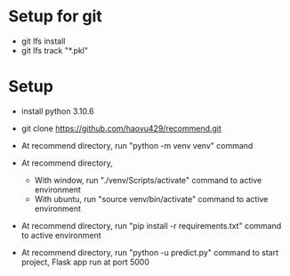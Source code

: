 # Setup for git 
- git lfs install
- git lfs track "*.pkl"

# Setup
- install python 3.10.6
- git clone https://github.com/haovu429/recommend.git
- At recommend directory, run "python -m venv venv" command

- At recommend directory,
    + With window, run "./venv/Scripts/activate" command to active environment
    + With ubuntu, run "source venv/bin/activate" command to active environment
- At recommend directory, run "pip install -r requirements.txt" command to active environment
- At recommend directory, run "python -u predict.py" command to start project, Flask app run at port 5000